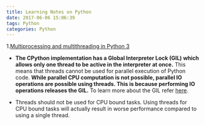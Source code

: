 ```yaml
---
title: Learning Notes on Python
date: 2017-06-06 15:06:39
tags: Python
categories: Python
---
```


1.[Multiprocessing and multithreading in Python 3](https://www.ploggingdev.com/2017/01/multiprocessing-and-multithreading-in-python-3/)

+ **The CPython implementation has a Global Interpreter Lock (GIL) which allows only one thread to be active in the interpreter at once.** This means that threads cannot be used for parallel execution of Python code. **While parallel CPU computation is not possible, parallel IO operations are possible using threads. __This is because performing IO operations releases the GIL.__** To learn more about the GIL refer [here](http://www.dabeaz.com/python/UnderstandingGIL.pdf).

+ Threads should not be used for CPU bound tasks. Using threads for CPU bound tasks will actually result in worse performance compared to using a single thread.
